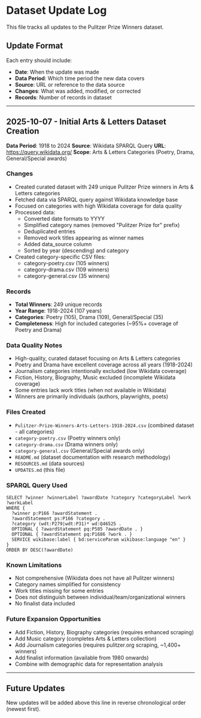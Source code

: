 # Dataset Update Log

This file tracks all updates to the Pulitzer Prize Winners dataset.

## Update Format

Each entry should include:
- **Date**: When the update was made
- **Data Period**: Which time period the new data covers
- **Source**: URL or reference to the data source
- **Changes**: What was added, modified, or corrected
- **Records**: Number of records in dataset

---

## 2025-10-07 - Initial Arts & Letters Dataset Creation

**Data Period**: 1918 to 2024
**Source**: Wikidata SPARQL Query
**URL**: https://query.wikidata.org/
**Scope**: Arts & Letters Categories (Poetry, Drama, General/Special awards)

### Changes
- Created curated dataset with 249 unique Pulitzer Prize winners in Arts & Letters categories
- Fetched data via SPARQL query against Wikidata knowledge base
- Focused on categories with high Wikidata coverage for data quality
- Processed data:
  - Converted date formats to YYYY
  - Simplified category names (removed "Pulitzer Prize for" prefix)
  - Deduplicated entries
  - Removed work titles appearing as winner names
  - Added data_source column
  - Sorted by year (descending) and category
- Created category-specific CSV files:
  - category-poetry.csv (105 winners)
  - category-drama.csv (109 winners)
  - category-general.csv (35 winners)

### Records
- **Total Winners**: 249 unique records
- **Year Range**: 1918-2024 (107 years)
- **Categories**: Poetry (105), Drama (109), General/Special (35)
- **Completeness**: High for included categories (~95%+ coverage of Poetry and Drama)

### Data Quality Notes
- High-quality, curated dataset focusing on Arts & Letters categories
- Poetry and Drama have excellent coverage across all years (1918-2024)
- Journalism categories intentionally excluded (low Wikidata coverage)
- Fiction, History, Biography, Music excluded (incomplete Wikidata coverage)
- Some entries lack work titles (when not available in Wikidata)
- Winners are primarily individuals (authors, playwrights, poets)

### Files Created
- `Pulitzer-Prize-Winners-Arts-Letters-1918-2024.csv` (combined dataset - all categories)
- `category-poetry.csv` (Poetry winners only)
- `category-drama.csv` (Drama winners only)
- `category-general.csv` (General/Special awards only)
- `README.md` (dataset documentation with research methodology)
- `RESOURCES.md` (data sources)
- `UPDATES.md` (this file)

### SPARQL Query Used
```sparql
SELECT ?winner ?winnerLabel ?awardDate ?category ?categoryLabel ?work ?workLabel
WHERE {
  ?winner p:P166 ?awardStatement .
  ?awardStatement ps:P166 ?category .
  ?category (wdt:P279|wdt:P31)* wd:Q46525 .
  OPTIONAL { ?awardStatement pq:P585 ?awardDate . }
  OPTIONAL { ?awardStatement pq:P1686 ?work . }
  SERVICE wikibase:label { bd:serviceParam wikibase:language "en" }
}
ORDER BY DESC(?awardDate)
```

### Known Limitations
- Not comprehensive (Wikidata does not have all Pulitzer winners)
- Category names simplified for consistency
- Work titles missing for some entries
- Does not distinguish between individual/team/organizational winners
- No finalist data included

### Future Expansion Opportunities
- Add Fiction, History, Biography categories (requires enhanced scraping)
- Add Music category (completes Arts & Letters collection)
- Add Journalism categories (requires pulitzer.org scraping, ~1,400+ winners)
- Add finalist information (available from 1980 onwards)
- Combine with demographic data for representation analysis

---

## Future Updates

New updates will be added above this line in reverse chronological order (newest first).
